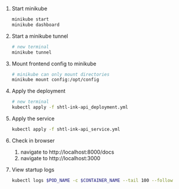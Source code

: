 1. Start minikube
   ```bash
   minikube start
   minikube dashboard
   ```
2. Start a minikube tunnel
   ```bash
   # new terminal
   minikube tunnel
   ```
3. Mount frontend config to minikube
   ```bash
   # minikube can only mount directories
   minikube mount config:/opt/config
   ```
4. Apply the deployment
   ```bash
   # new terminal
   kubectl apply -f shtl-ink-api_deployment.yml
   ```
5. Apply the service
   ```bash
   kubectl apply -f shtl-ink-api_service.yml
   ```
6. Check in browser
   1. navigate to http://localhost:8000/docs
   2. navigate to http://localhost:3000

7. View startup logs
    ```bash
    kubectl logs $POD_NAME -c $CONTAINER_NAME --tail 100 --follow
    ```